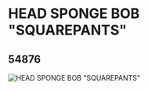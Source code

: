 # HEAD SPONGE BOB "SQUAREPANTS"
## 54876
![HEAD SPONGE BOB "SQUAREPANTS"](https://lc-www-live-s.legocdn.com/media/bricks/5/2/4293098.jpg)